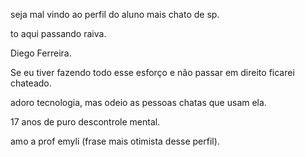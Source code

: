 seja mal vindo ao perfil do aluno mais chato de sp.

to aqui passando raiva.

Diego Ferreira.

Se eu tiver fazendo todo esse esforço e não passar em direito ficarei chateado.

adoro tecnologia, mas odeio as pessoas chatas que usam ela.

17 anos de puro descontrole mental.

amo a prof emyli (frase mais otimista desse perfil).
